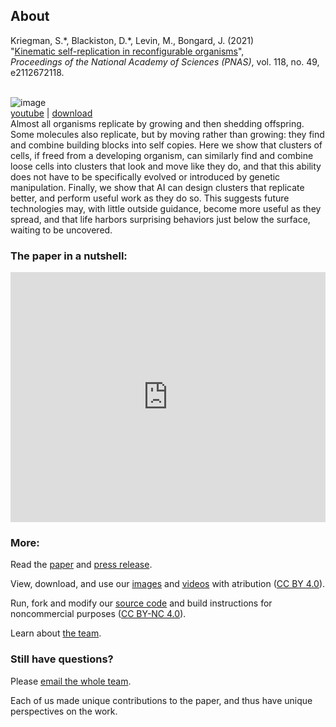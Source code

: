 ## About

Kriegman, S.\*, Blackiston, D.\*, Levin, M., Bongard, J. (2021)  <br>
"[Kinematic self-replication in reconfigurable organisms](https://www.pnas.org/content/118/49/e2112672118)",  <br>
_Proceedings of the National Academy of Sciences (PNAS)_, vol. 118, no. 49, e2112672118. <!-- pp. ??-??. -->
<br><br>


![image](https://krorgs.github.io/gifs/X3summary.gif)<br>
[youtube](https://youtu.be/zuo2DP72vKQ) |
[download](https://drive.google.com/file/d/1mQvgId9WKX5cfZM8jqmWDsyFNG9usZDL/view)<br>
Almost all organisms replicate by growing and then shedding offspring. Some molecules also replicate, but by moving rather than growing: they find and combine building blocks into self copies. Here we show that clusters of cells, if freed from a developing organism, can similarly find and combine loose cells into clusters that look and move like they do, and that this ability does not have to be specifically evolved or introduced by genetic manipulation. Finally, we show that AI can design clusters that replicate better, and perform useful work as they do so. This suggests future technologies may, with little outside guidance, become more useful as they spread, and that life harbors surprising behaviors just below the surface, waiting to be uncovered.

### **The paper in a nutshell:**
<iframe width="100%" height="400" src="https://www.youtube.com/embed/-tKlIZXHiOo" frameborder="0" allowfullscreen></iframe>

<!-- ### **Press conference:**

Wed Dec 1, 12-1pm EST. Register [here](https://harvard.zoom.us/webinar/register/WN_0EfTB6z4RJuAP-l7zgNZWQ). -->

### **More:**

Read the [paper](/papers) and [press release](https://www.uvm.edu/news/story/team-builds-first-living-robots-can-reproduce).

View, download, and use our [images](/images) and [videos](/videos) with atribution ([CC BY 4.0](http://creativecommons.org/licenses/by/4.0/)).

Run, fork and modify our [source code](/code) and build instructions for noncommercial purposes ([CC BY-NC 4.0](https://creativecommons.org/licenses/by-nc/4.0/)).

Learn about [the team](/team).

### **Still have questions?** 

Please [email the whole team](mailto:sam.kriegman@northwestern.edu,Douglas.Blackiston@tufts.edu,Michael.Levin@tufts.edu,josh.bongard@uvm.edu).

Each of us made unique contributions to the paper, and thus have unique perspectives on the work.

<br><br><br>
